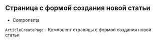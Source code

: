 ## Страница с формой создания новой статьи

- Components

`ArticleCreatePage` - Компонент страницы с формой создания новой статьи
